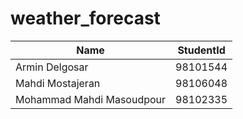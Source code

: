 # weather_forecast

| Name                       | StudentId |
| ---------------------------| --------- |
| Armin Delgosar             | 98101544  |
| Mahdi Mostajeran           | 98106048  |
| Mohammad Mahdi Masoudpour  | 98102335  |

